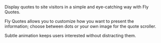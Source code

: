 Display quotes to site visitors in a simple and eye-catching way with Fly Quotes.

Fly Quotes allows you to customize how you want to present the information; choose between dots or your own image for the quote scroller.

Subtle animation keeps users interested without distracting them.
